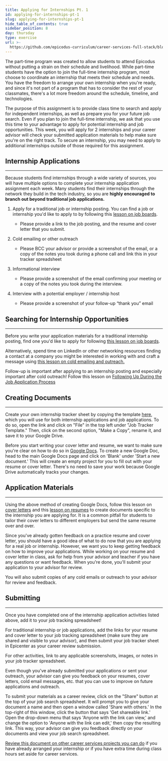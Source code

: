 ```yaml
---
title: Applying for Internships Pt. 1
id: applying-for-internships-pt-1
slug: applying-for-internships-pt-1
hide_table_of_contents: true
sidebar_position: 8
day: thursday
type: exercise
url: >-
  https://github.com/epicodus-curriculum/career-services-full-stack/blob/main/classwork_applying_for_internships.md
---
```


The part-time program was created to allow students to attend Epicodus without putting a strain on their schedule and livelihood. While part-time students have the option to join the full-time internship program, most choose to coordinate an internship that meets their schedule and needs. You have the freedom to arrange your own  internship when you're ready, and since it's not part of a program that has to consider the rest of your classmates, there's a lot more freedom around the schedule, timeline, and technologies.  

The purpose of this assignment is to provide class time to search and apply for independent internships, as well as prepare you for your future job search. Even if you plan to join the full-time internship, we ask that you use this time to your advantage to apply for potential internship and job opportunities. 
This week, you will apply for 2 internships and your career advisor will check your submitted application materials to help make sure you're on the right track. To secure an internship, you may need to apply to additional internships outside of those required for this assignment. 

## Internship Applications 
---

Because students find internships through a wide variety of sources, you will have multiple options to complete your internship application assignment each week. Many students find their internships through the network they build in the tech industry, so you are **highly encouraged to branch out beyond traditional job applications.**

1. Apply for a traditional job or internship posting. You can find a job or internship you'd like to apply to by following this [lesson on job boards](https://new.learnhowtoprogram.com/internship-and-job-search/applying-for-internships-and-jobs/job-boards). 
    - Please provide a link to the job posting, and the resume and cover letter that you submit.

2. Cold emailing or other outreach 
    - Please BCC your advisor or provide a screenshot of the email, or a copy of the notes you took during a phone call and link this in your tracker spreadsheet

3. Informational interview 
    - Please provide a screenshot of the email confirming your meeting or a copy of the notes you took during the interview.

4. Interview with a potential employer / internship host 
    - Please provide a screenshot of your follow-up “thank you” email

## Searching for Internship Opportunities 
---

Before you write your application materials for a traditional internship posting, find one you'd like to apply for following [this lesson on job boards](https://new.learnhowtoprogram.com/internship-and-job-search/applying-for-internships-and-jobs/job-boards).

Alternatively, spend time on LinkedIn or other networking resources finding a contact at a company you might be interested in working with and craft a message using [this lesson on cold emailing and outreach.](https://new.learnhowtoprogram.com/internship-and-job-search/applying-for-internships-and-jobs/expand-your-job-search-network-through-cold-emailing) 

Follow-up is important after applying to an internship posting and especially important after cold outreach! Follow this lesson on [Following Up During the Job Application Process](https://new.learnhowtoprogram.com/internship-and-job-search/applying-for-internships-and-jobs/following-up-during-the-job-application-process)

## Creating Documents
---

Create your own internship tracker sheet by copying the template [here](https://docs.google.com/spreadsheets/d/1tJy8guz0lt_xxN3k9Of9Ty-flkpgGXJHKHfZCy92XZQ/edit#gid=0), which you will use for both internship applications and job applications. To do so, open the link and click on "File" in the top left under "Job Tracker Template." Then, click on the second option, "Make a Copy", rename it, and save it to your Google Drive.

Before you start writing your cover letter and resume, we want to make sure you're clear on how to do so in [Google Docs](https://docs.google.com/). To create a new Google Doc, head to the main Google Docs page and click on 'Blank' under 'Start a new document.' This will create an empty project for you to fill out with your resume or cover letter. There's no need to save your work because Google Drive automatically tracks your changes. 

## Application Materials
---

Using the above method of creating Google Docs, follow this lesson on [cover letters](https://new.learnhowtoprogram.com/internship-and-job-search/applying-for-internships-and-jobs/writing-your-cover-letter) and this [lesson on resumes](https://new.learnhowtoprogram.com/internship-and-job-search/applying-for-internships-and-jobs/writing-your-resume) to create documents specific to the internship you are applying for. It is a common pitfall for students to tailor their cover letters to different employers but send the same resume over and over.

Since you've already gotten feedback on a practice resume and cover letter, you should have a good idea of what to do now that you are applying for a real job or internship. However, we want you to keep getting feedback on how to improve your applications. While working on your resume and cover letter in class, ask for help from your advisor and teacher if you have any questions or want feedback. When you're done, you'll submit your application to your advisor for review.

You will also submit copies of any cold emails or outreach to your advisor for review and feedback. 

## Submitting 
---

Once you have completed one of the internship application activities listed above, add it to your job tracking spreadsheet!

For traditional internship or job applications, add the links for your resume and cover letter to your job tracking spreadsheet (make sure they are shared and visible to your advisor), and then submit your job tracker sheet in Epicenter as your career review submission. 

For other activities, link to any applicable screenshots, images, or notes in your job tracker spreadsheet. 

Even though you've already submitted your applications or sent your outreach, your advisor can give you feedback on your resumes, cover letters, cold email messages, etc. that you can use to improve on future applications and outreach.

To submit your materials as a career review, click on the "Share" button at the top of your job search spreadsheet. It will prompt you to give your document a name and then open a window called 'Share with others.' In the top-right of this window, click the button that says 'Get shareable link.' Open the drop-down menu that says 'Anyone with the link can view,' and change the option to 'Anyone with the link can edit,' then copy the resulting link. This way, your advisor can give you feedback directly on your documents and view your job search spreadsheet.

[Review this document on other career services projects you can do](https://docs.google.com/document/d/11UXzm89gh-RvZ8WLkvuo5cSOvnkcXBiNIvLyfN7gJFI/edit) if you have already arranged your internship or if you have extra time during class hours set aside for career services. 
